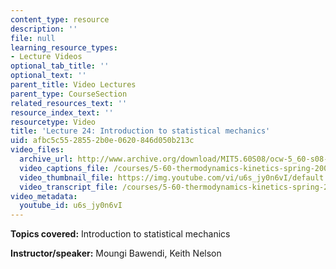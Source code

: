 ```yaml
---
content_type: resource
description: ''
file: null
learning_resource_types:
- Lecture Videos
optional_tab_title: ''
optional_text: ''
parent_title: Video Lectures
parent_type: CourseSection
related_resources_text: ''
resource_index_text: ''
resourcetype: Video
title: 'Lecture 24: Introduction to statistical mechanics'
uid: afbc5c55-2855-2b0e-0620-846d050b213c
video_files:
  archive_url: http://www.archive.org/download/MIT5.60S08/ocw-5_60-s08-lec24_300k.mp4
  video_captions_file: /courses/5-60-thermodynamics-kinetics-spring-2008/a22f26bf36195cceb3375eafe400138f_u6s_jy0n6vI.vtt
  video_thumbnail_file: https://img.youtube.com/vi/u6s_jy0n6vI/default.jpg
  video_transcript_file: /courses/5-60-thermodynamics-kinetics-spring-2008/31ff43c96720ec487dbe8c06a03f838f_u6s_jy0n6vI.pdf
video_metadata:
  youtube_id: u6s_jy0n6vI
---
```


**Topics covered:** Introduction to statistical mechanics

**Instructor/speaker:** Moungi Bawendi, Keith Nelson